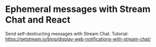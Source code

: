 # Ephemeral messages with Stream Chat and React

Send self-destructing messages with Stream Chat. Tutorial: https://getstream.io/blog/display-web-notifications-with-stream-chat/
